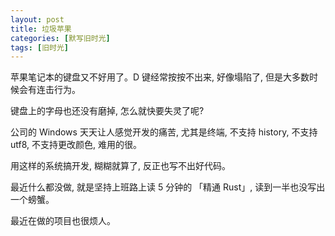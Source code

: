 ```yaml
---
layout: post
title: 垃圾苹果
categories: [默写旧时光]
tags: [旧时光]
---
```


苹果笔记本的键盘又不好用了。D 键经常按按不出来, 好像塌陷了, 但是大多数时候会有连击行为。

键盘上的字母也还没有磨掉, 怎么就快要失灵了呢?

公司的 Windows 天天让人感觉开发的痛苦, 尤其是终端, 不支持 history, 不支持 utf8, 不支持更改颜色,  难用的很。

用这样的系统搞开发, 糊糊就算了, 反正也写不出好代码。

最近什么都没做, 就是坚持上班路上读 5 分钟的 「精通 Rust」, 读到一半也没写出一个螃蟹。

最近在做的项目也很烦人。